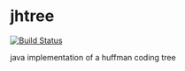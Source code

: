 # jhtree
[![Build Status](https://travis-ci.org/dgarcia7/jhtree.svg?branch=master)](https://github.com/dgarcia7/jhtree)

java implementation of a huffman coding tree
